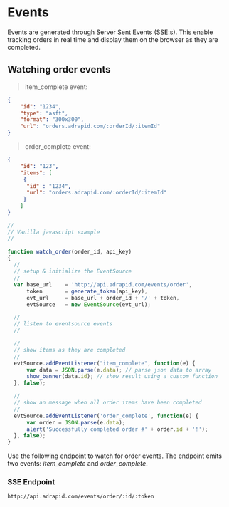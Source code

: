 # Events

Events are generated through Server Sent Events (SSE:s). This enable tracking orders in real time
and display them on the browser as they are completed.


## Watching order events

> item_complete event:

```json
{
    "id": "1234",
    "type": "asft",
    "format": "300x300",
    "url": "orders.adrapid.com/:orderId/:itemId"
}
```

> order_complete event:

```json
{
    "id": "123",
    "items": [
     {
      "id" : "1234",
      "url": "orders.adrapid.com/:orderId/:itemId"
     }
    ]
}
```

```javascript
//
// Vanilla javascript example
//

function watch_order(order_id, api_key)
{
  //
  // setup & initialize the EventSource
  //
  var base_url    = 'http://api.adrapid.com/events/order',
      token       = generate_token(api_key),
      evt_url     = base_url + order_id + '/' + token,
      evtSource   = new EventSource(evt_url);

  //
  // listen to eventsource events
  //

  //
  // show items as they are completed
  //
  evtSource.addEventListener("item_complete", function(e) {
      var data = JSON.parse(e.data); // parse json data to array
      show_banner(data.id); // show result using a custom function
  }, false);

  //
  // show an message when all order items have been completed
  //
  evtSource.addEventListener('order_complete', function(e) {
      var order = JSON.parse(e.data);
      alert('Successfully completed order #' + order.id + '!');
  }, false);
}
```

Use the following endpoint to watch for order events. The endpoint emits two events: *item_complete* and *order_complete*.

### SSE Endpoint

`http://api.adrapid.com/events/order/:id/:token`

